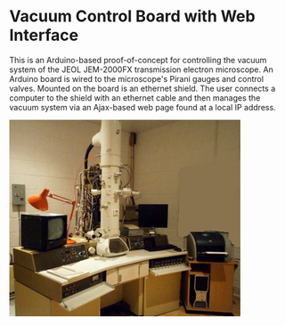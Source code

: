 # Vacuum Control Board with Web Interface

This is an Arduino-based proof-of-concept for controlling the vacuum system of the JEOL JEM-2000FX
 transmission electron microscope. An Arduino board is wired to the microscope's Pirani gauges and control valves. Mounted on the board is an ethernet shield. The user connects a computer to the shield with an ethernet cable and then manages the vacuum system via an Ajax-based web page found at a local IP address.

![JEOL JEM-2000FX](jeol_jem-2000fx.jpg)